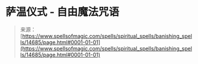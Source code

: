 <!--yml

category: 未分类

date: 2024-06-12 18:53:41

-->

# 萨温仪式 - 自由魔法咒语

> 来源：[https://www.spellsofmagic.com/spells/spiritual_spells/banishing_spells/14685/page.html#0001-01-01](https://www.spellsofmagic.com/spells/spiritual_spells/banishing_spells/14685/page.html#0001-01-01)

